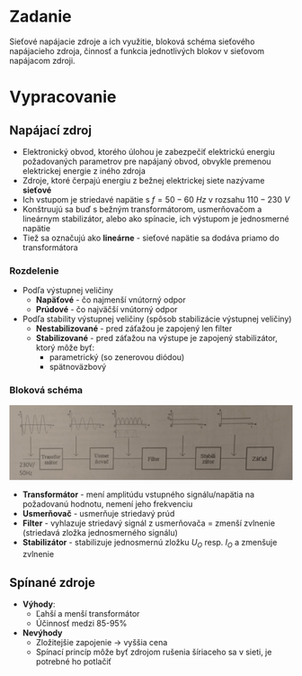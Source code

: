 # Zadanie

Sieťové napájacie zdroje a ich využitie, bloková schéma sieťového napájacieho zdroja, činnosť a funkcia jednotlivých blokov v sieťovom napájacom zdroji.

# Vypracovanie

## Napájací zdroj

- Elektronický obvod, ktorého úlohou je zabezpečiť elektrickú energiu požadovaných parametrov pre napájaný obvod, obvykle premenou elektrickej energie z iného zdroja
- Zdroje, ktoré čerpajú energiu z bežnej elektrickej siete nazývame **sieťové**
- Ich vstupom je striedavé napätie s $f = 50 - 60\ Hz$ v rozsahu $110 - 230\ V$
- Konštruujú sa buď s bežným transformátorom, usmerňovačom a lineárnym stabilizátor, alebo ako spínacie, ich výstupom je jednosmerné napätie
- Tiež sa označujú ako **lineárne** - sieťové napätie sa dodáva priamo do transformátora

### Rozdelenie

- Podľa výstupnej veličiny
  - **Napäťové** - čo najmenší vnútorný odpor
  - **Prúdové** - čo najväčší vnútorný odpor
- Podľa stability výstupnej veličiny (spôsob stabilizácie výstupnej veličiny)
  - **Nestabilizované** - pred záťažou je zapojený len filter
  - **Stabilizované** - pred záťažou na výstupe je zapojený stabilizátor, ktorý môže byť:
    - parametrický (so zenerovou diódou)
    - spätnoväzbový

### Bloková schéma

![blokova schema](blokova_schema.jpg)

- **Transformátor** - mení amplitúdu vstupného signálu/napätia na požadovanú hodnotu, nemení jeho frekvenciu
- **Usmerňovač** - usmerňuje striedavý prúd
- **Filter** - vyhlazuje striedavý signál z usmerňovača = zmenší zvlnenie (striedavá zložka jednosmerného signálu)
- **Stabilizátor** - stabilizuje jednosmernú zložku $U_O$ resp. $I_O$ a zmenšuje zvlnenie

## Spínané zdroje

- **Výhody**:
  - Ľahší a menší transformátor
  - Účinnosť medzi 85-95%
- **Nevýhody**
  - Zložitejšie zapojenie -> vyššia cena
  - Spínací princíp môže byť zdrojom rušenia šíriaceho sa v sieti, je potrebné ho potlačiť